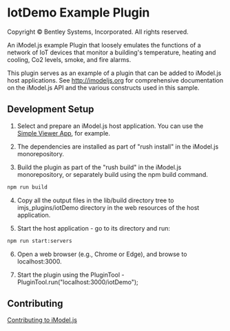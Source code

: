 # IotDemo Example Plugin

Copyright © Bentley Systems, Incorporated. All rights reserved.

An iModel.js example Plugin that loosely emulates the functions of a network of IoT devices that monitor a building's temperature, heating and cooling, Co2 levels, smoke, and fire alarms.

This plugin serves as an example of a plugin that can be added to iModel.js host applications.
See http://imodeljs.org for comprehensive documentation on the iModel.js API and the various constructs used in this sample.

## Development Setup

1. Select and prepare an iModel.js host application. You can use the [Simple Viewer App](https://imodeljs.gitbub.io/simple-viewer-app), for example.

2. The dependencies are installed as part of "rush install" in the iModel.js monorepository.

3. Build the plugin as part of the "rush build" in the iModel.js monorepository, or separately build using the npm build command.

  ```sh
  npm run build
  ```

4. Copy all the output files in the lib/build directory tree to imjs_plugins/iotDemo directory in the web resources of the host application.

5. Start the host application - go to its directory and run:

  ```sh
  npm run start:servers
  ```

6. Open a web browser (e.g., Chrome or Edge), and browse to localhost:3000.

7. Start the plugin using the PluginTool - PluginTool.run("localhost:3000/iotDemo");

## Contributing

[Contributing to iModel.js](https://github.com/imodeljs/imodeljs/blob/master/CONTRIBUTING.md)
